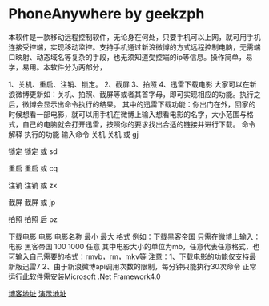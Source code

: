 # PhoneAnywhere by geekzph


本软件是一款移动远程控制软件，无论身在何处，只要手机可以上网，就可用手机连接受控端，实现移动监控。支持手机通过新浪微博的方式远程控制电脑，无需端口映射、动态域名等复杂的手段，也无须知道受控端的ip等信息。操作简单，易学，易用。本软件分为两部分，

1、关机、重启、注销、锁定。
2、截屏
3、拍照
4、迅雷下载电影
大家可以在新浪微博更新如：关机、拍照、截屏等或者其首字母，即可实现相应的功能。执行之后，微博会显示出命令执行的结果。
其中的迅雷下载功能：你出门在外，回家的时候想看一部电影，就可以用手机在微博上输入想看电影的名字，大小范围与格式，自己的电脑就会打开迅雷，按照你的要求找出合适的链接并进行下载。
命令解释
执行的功能 输入命令
关机 关机 或 gj

锁定 锁定 或 sd

重启 重启 或 cq

注销 注销 或 zx

截屏 截屏 或 jp

拍照 拍照 后 pz

下载电影 电影 电影名称 最小 最大 格式
例如：下载黑客帝国
只需在微博上输入：电影 黑客帝国 100 1000 任意
其中电影大小的单位为mb，任意代表任意格式，也可输入自己需要的格式：rmvb，rm，mkv等
注意：1、下载电影的功能仅支持最新版迅雷7
2、由于新浪微博api调用次数的限制，每分钟只能执行30次命令
正常运行此软件需安装Microsoft .Net Framework4.0

[博客地址](http://hi.baidu.com/geekzph/item/8330e72e1692240176272c3d)
[演示地址](http://www.tudou.com/programs/view/pyyR8wb9R-I/?resourceId=0_06_02_99)

